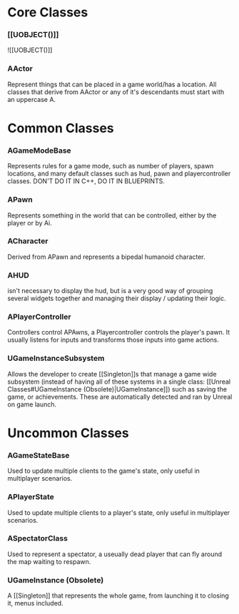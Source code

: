 # Core Classes
### [[UOBJECT()]]
![[UOBJECT()]]

### AActor
Represent things that can be placed in a game world/has a location.
All classes that derive from AActor or any of it's descendants must start with an uppercase A.

# Common Classes
### AGameModeBase
Represents rules for a game mode, such as number of players, spawn locations, and many default classes such as hud, pawn and playercontroller classes.
DON'T DO IT IN C++, DO IT IN BLUEPRINTS.
### APawn
Represents something in the world that can be controlled, either by the player or by Ai.
### ACharacter
Derived from APawn and represents a bipedal humanoid character.
### AHUD
isn't necessary to display the hud, but is a very good way of grouping several widgets together and managing their display / updating their logic.
### APlayerController
Controllers control APAwns, a Playercontroller controls the player's pawn. It usually listens for inputs and transforms those inputs into game actions.
### UGameInstanceSubsystem
Allows the developer to create [[Singleton]]s that manage a game wide subsystem (instead of having all of these systems in a single class: [[Unreal Classes#UGameInstance (Obsolete)|UGameInstance]]) such as saving the game, or achievements. These are automatically detected and ran by Unreal on game launch. 
# Uncommon Classes
### AGameStateBase
Used to update multiple clients to the game's state, only useful in multiplayer scenarios.
### APlayerState
Used to update multiple clients to a player's state, only useful in multiplayer scenarios.
### ASpectatorClass
Used to represent a spectator, a useually dead player that can fly around the map waiting to respawn.
### UGameInstance (Obsolete)
A [[Singleton]] that represents the whole game, from launching it to closing it, menus included.